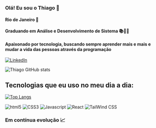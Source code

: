 ### Olá! Eu sou o Thiago 👋
#### Rio de Janeiro 🌅
#### Graduando em Análise e Desenvolvimento de Sistema 📚🧑‍🎓

#### Apaixonado por tecnologia, buscando sempre aprender mais e mais e mudar a vida das pessoas através da programação 

[![LinkedIn](https://img.shields.io/badge/LinkedIn-0077B5?style=for-the-badge&logo=linkedin&logoColor=white)](https://www.linkedin.com/in/thiago-leal-de-souza-56046020b/)

![Thiago GitHub stats](https://github-readme-stats.vercel.app/api?username=thiagooffice&show_icons=true&theme=dark)

## Tecnologias que eu uso no meu dia a dia: 

[![Top Langs](https://github-readme-stats.vercel.app/api/top-langs/?username=thiagooffice)](https://github.com/anuraghazra/github-readme-stats)


<div style="display: inline_block">

<img align="center" alt="html5" src="https://img.shields.io/badge/HTML5-E34F26?style=for-the-badge&logo=html5&logoColor=white"/>

<img align="center" alt="CSS3" src="https://img.shields.io/badge/CSS3-1572B6?style=for-the-badge&logo=css3&logoColor=white"/>

<img align="center" alt="Javascript" src="https://img.shields.io/badge/JavaScript-F7DF1E?style=for-the-badge&logo=javascript&logoColor=black"/>

<img align="center" alt="React" src="https://img.shields.io/badge/React-20232A?style=for-the-badge&logo=react&logoColor=61DAFB"/>

<img align="center" alt="TailWind CSS" src="https://img.shields.io/badge/Tailwind_CSS-38B2AC?style=for-the-badge&logo=tailwind-css&logoColor=white"/>
</div>

### Em contínua evolução 📈
